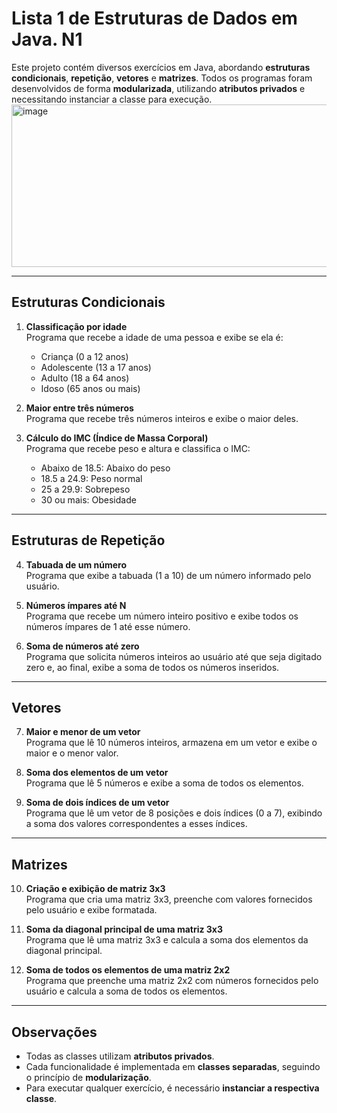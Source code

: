 # Lista 1 de Estruturas de Dados em Java. N1

Este projeto contém diversos exercícios em Java, abordando **estruturas condicionais**, **repetição**, **vetores** e **matrizes**. Todos os programas foram desenvolvidos de forma **modularizada**, utilizando **atributos privados** e necessitando instanciar a classe para execução.
<img width="883" height="260" alt="image" src="https://github.com/user-attachments/assets/15681b9b-50e5-4e15-b545-81859f03cc5d" />

---

## Estruturas Condicionais

1. **Classificação por idade**  
   Programa que recebe a idade de uma pessoa e exibe se ela é:
    - Criança (0 a 12 anos)
    - Adolescente (13 a 17 anos)
    - Adulto (18 a 64 anos)
    - Idoso (65 anos ou mais)

2. **Maior entre três números**  
   Programa que recebe três números inteiros e exibe o maior deles.

3. **Cálculo do IMC (Índice de Massa Corporal)**  
   Programa que recebe peso e altura e classifica o IMC:
    - Abaixo de 18.5: Abaixo do peso
    - 18.5 a 24.9: Peso normal
    - 25 a 29.9: Sobrepeso
    - 30 ou mais: Obesidade

---

## Estruturas de Repetição

4. **Tabuada de um número**  
   Programa que exibe a tabuada (1 a 10) de um número informado pelo usuário.

5. **Números ímpares até N**  
   Programa que recebe um número inteiro positivo e exibe todos os números ímpares de 1 até esse número.

6. **Soma de números até zero**  
   Programa que solicita números inteiros ao usuário até que seja digitado zero e, ao final, exibe a soma de todos os números inseridos.

---

## Vetores

7. **Maior e menor de um vetor**  
   Programa que lê 10 números inteiros, armazena em um vetor e exibe o maior e o menor valor.

8. **Soma dos elementos de um vetor**  
   Programa que lê 5 números e exibe a soma de todos os elementos.

9. **Soma de dois índices de um vetor**  
   Programa que lê um vetor de 8 posições e dois índices (0 a 7), exibindo a soma dos valores correspondentes a esses índices.

---

## Matrizes

10. **Criação e exibição de matriz 3x3**  
    Programa que cria uma matriz 3x3, preenche com valores fornecidos pelo usuário e exibe formatada.

11. **Soma da diagonal principal de uma matriz 3x3**  
    Programa que lê uma matriz 3x3 e calcula a soma dos elementos da diagonal principal.

12. **Soma de todos os elementos de uma matriz 2x2**  
    Programa que preenche uma matriz 2x2 com números fornecidos pelo usuário e calcula a soma de todos os elementos.

---

## Observações

- Todas as classes utilizam **atributos privados**.
- Cada funcionalidade é implementada em **classes separadas**, seguindo o princípio de **modularização**.
- Para executar qualquer exercício, é necessário **instanciar a respectiva classe**.


